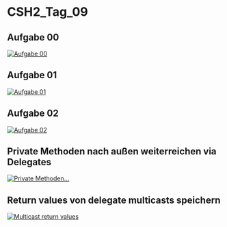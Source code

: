# CSH2_Tag_09
 
## Aufgabe 00

[![Aufgabe 00](http://img.youtube.com/vi/abdFHMgro28/0.jpg)](http://www.youtube.com/watch?v=abdFHMgro28)


## Aufgabe 01

[![Aufgabe 01](http://img.youtube.com/vi/eDaq6bNhpZ0/0.jpg)](http://www.youtube.com/watch?v=eDaq6bNhpZ0)


## Aufgabe 02

[![Aufgabe 02](http://img.youtube.com/vi/NQ56MABngl8/0.jpg)](http://www.youtube.com/watch?v=NQ56MABngl8)


## Private Methoden nach außen weiterreichen via Delegates

[![Private Methoden...](http://img.youtube.com/vi/ShidTWRVOXA/0.jpg)](http://www.youtube.com/watch?v=ShidTWRVOXA)


## Return values von delegate multicasts speichern
[![Multicast return values](http://img.youtube.com/vi/a9YSaW99x5U/0.jpg)](http://www.youtube.com/watch?v=a9YSaW99x5U)
